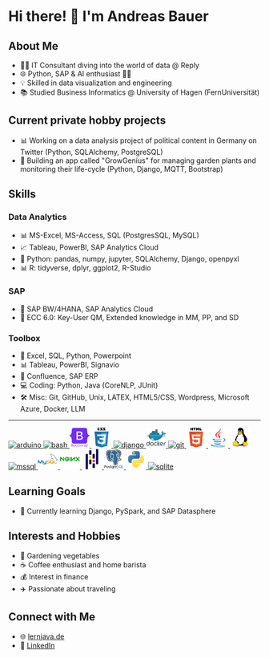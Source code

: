 # Hi there! 👋 I'm Andreas Bauer

## About Me
- 👨‍💻 IT Consultant diving into the world of data @ Reply
- 🌐 Python, SAP & AI enthusiast 🐍🤖
- 💡 Skilled in data visualization and engineering
- 📚 Studied Business Informatics @ University of Hagen (FernUniversität)

## Current private hobby projects
- 📊 Working on a data analysis project of political content in Germany on Twitter (Python, SQLAlchemy, PostgreSQL)
- 🌱 Building an app called "GrowGenius" for managing garden plants and monitoring their life-cycle (Python, Django, MQTT, Bootstrap)

## Skills
### Data Analytics
- 📊 MS-Excel, MS-Access, SQL (PostgresSQL, MySQL)
- 📈 Tableau, PowerBI, SAP Analytics Cloud
- 🐍 Python: pandas, numpy, jupyter, SQLAlchemy, Django, openpyxl
- 📊 R: tidyverse, dplyr, ggplot2, R-Studio

### SAP
- 🔄 SAP BW/4HANA, SAP Analytics Cloud
- 🔄 ECC 6.0: Key-User QM, Extended knowledge in MM, PP, and SD

### Toolbox
- 🧰 Excel, SQL, Python, Powerpoint
- 📊 Tableau, PowerBI, Signavio
- 🔄 Confluence, SAP ERP
- 💻 Coding: Python, Java (CoreNLP, JUnit)
- 🛠️ Misc: Git, GitHub, Unix, LATEX, HTML5/CSS, Wordpress, Microsoft Azure, Docker, LLM

---
<p align="left"> <a href="https://www.arduino.cc/" target="_blank" rel="noreferrer"> <img src="https://cdn.worldvectorlogo.com/logos/arduino-1.svg" alt="arduino" width="40" height="40"/> </a> <a href="https://www.gnu.org/software/bash/" target="_blank" rel="noreferrer"> <img src="https://www.vectorlogo.zone/logos/gnu_bash/gnu_bash-icon.svg" alt="bash" width="40" height="40"/> </a> <a href="https://getbootstrap.com" target="_blank" rel="noreferrer"> <img src="https://raw.githubusercontent.com/devicons/devicon/master/icons/bootstrap/bootstrap-plain-wordmark.svg" alt="bootstrap" width="40" height="40"/> </a> <a href="https://www.w3schools.com/css/" target="_blank" rel="noreferrer"> <img src="https://raw.githubusercontent.com/devicons/devicon/master/icons/css3/css3-original-wordmark.svg" alt="css3" width="40" height="40"/> </a> <a href="https://www.djangoproject.com/" target="_blank" rel="noreferrer"> <img src="https://cdn.worldvectorlogo.com/logos/django.svg" alt="django" width="40" height="40"/> </a> <a href="https://www.docker.com/" target="_blank" rel="noreferrer"> <img src="https://raw.githubusercontent.com/devicons/devicon/master/icons/docker/docker-original-wordmark.svg" alt="docker" width="40" height="40"/> </a> <a href="https://git-scm.com/" target="_blank" rel="noreferrer"> <img src="https://www.vectorlogo.zone/logos/git-scm/git-scm-icon.svg" alt="git" width="40" height="40"/> </a> <a href="https://www.w3.org/html/" target="_blank" rel="noreferrer"> <img src="https://raw.githubusercontent.com/devicons/devicon/master/icons/html5/html5-original-wordmark.svg" alt="html5" width="40" height="40"/> </a> <a href="https://www.java.com" target="_blank" rel="noreferrer"> <img src="https://raw.githubusercontent.com/devicons/devicon/master/icons/java/java-original.svg" alt="java" width="40" height="40"/> </a> <a href="https://www.linux.org/" target="_blank" rel="noreferrer"> <img src="https://raw.githubusercontent.com/devicons/devicon/master/icons/linux/linux-original.svg" alt="linux" width="40" height="40"/> </a> <a href="https://www.microsoft.com/en-us/sql-server" target="_blank" rel="noreferrer"> <img src="https://www.svgrepo.com/show/303229/microsoft-sql-server-logo.svg" alt="mssql" width="40" height="40"/> </a> <a href="https://www.mysql.com/" target="_blank" rel="noreferrer"> <img src="https://raw.githubusercontent.com/devicons/devicon/master/icons/mysql/mysql-original-wordmark.svg" alt="mysql" width="40" height="40"/> </a> <a href="https://www.nginx.com" target="_blank" rel="noreferrer"> <img src="https://raw.githubusercontent.com/devicons/devicon/master/icons/nginx/nginx-original.svg" alt="nginx" width="40" height="40"/> </a> <a href="https://pandas.pydata.org/" target="_blank" rel="noreferrer"> <img src="https://raw.githubusercontent.com/devicons/devicon/2ae2a900d2f041da66e950e4d48052658d850630/icons/pandas/pandas-original.svg" alt="pandas" width="40" height="40"/> </a> <a href="https://www.postgresql.org" target="_blank" rel="noreferrer"> <img src="https://raw.githubusercontent.com/devicons/devicon/master/icons/postgresql/postgresql-original-wordmark.svg" alt="postgresql" width="40" height="40"/> </a> <a href="https://www.python.org" target="_blank" rel="noreferrer"> <img src="https://raw.githubusercontent.com/devicons/devicon/master/icons/python/python-original.svg" alt="python" width="40" height="40"/> </a> <a href="https://www.sqlite.org/" target="_blank" rel="noreferrer"> <img src="https://www.vectorlogo.zone/logos/sqlite/sqlite-icon.svg" alt="sqlite" width="40" height="40"/> </a> </p>

## Learning Goals
- 🚀 Currently learning Django, PySpark, and SAP Datasphere

## Interests and Hobbies
- 🌱 Gardening vegetables
- ☕ Coffee enthusiast and home barista
- 💰 Interest in finance
- ✈️ Passionate about traveling

## Connect with Me
- 🌐 [lernjava.de](https://lernjava.de)
- 💼 [LinkedIn](https://www.linkedin.com/in/andreas-simon-bauer/)

<!---
huulanka/huulanka is a ✨ special ✨ repository because its `README.md` (this file) appears on your GitHub profile.
You can click the Preview link to take a look at your changes.
--->
